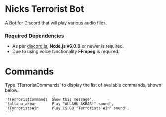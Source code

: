 # Nicks Terrorist Bot

A Bot for Discord that will play various audio files.

### Required Dependencies 

+ As per [discord.js](https://github.com/hydrabolt/discord.js#installation), **Node.js v6.0.0** or newer is required.
+ Due to using voice functionality **FFmpeg** is required.

# Commands

Type '!TerroristCommands' to display the list of available commands, shown below.

```',
'!TerroristCommands  Show this message',
'!allahu akbar       Play "ALLAHU AKBAR!" sound',
'!TerroristsWin      Play CS GO "Terrorists Win" sound',
'```
